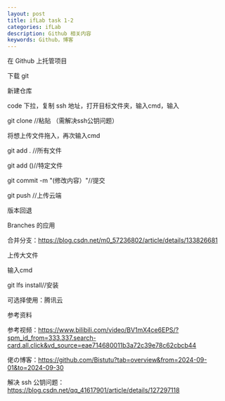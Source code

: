 ```yaml
---
layout: post
title: ifLab task 1-2
categories: ifLab
description: Github 相关内容
keywords: Github，博客
---
```

在 Github 上托管项目

 下载 git

 新建仓库

 code 下拉，复制 ssh 地址，打开目标文件夹，输入cmd，输入

   git clone //粘贴
   （需解决ssh公钥问题）

 将想上传文件拖入，再次输入cmd

   git add . //所有文件

   git add ()//特定文件

   git commit -m "(修改内容）"//提交
  
   git push //上传云端

版本回退

Branches 的应用

合并分支：https://blog.csdn.net/m0_57236802/article/details/133826681

上传大文件

  输入cmd
  
   git lfs install//安装


可选择使用：腾讯云

参考资料

参考视频：https://www.bilibili.com/video/BV1mX4ce6EPS/?spm_id_from=333.337.search-card.all.click&vd_source=eae714680011b3a72c39e78c62cbcb44

佬の博客：https://github.com/Bistutu?tab=overview&from=2024-09-01&to=2024-09-30

解决 ssh 公钥问题：https://blog.csdn.net/qq_41617901/article/details/127297118
